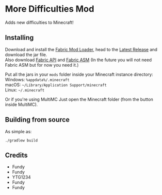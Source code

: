 # More Difficulties Mod
Adds new difficulties to Minecraft!

## Installing
Download and install the [Fabric Mod Loader](https://fabricmc.net/use), head to the [Latest Release](https://github.com/YTG1234/more-difficulties-mod/releases/latest) and download the jar file.
<br />
Also download [Fabric API](https://curseforge.com/minecraft/mc-mods/fabric-api) and [Fabric ASM](https://github.com/Chocohead/Fabric-ASM/releases/latest) (In the future you will not need Fabric ASM but for now you need it.)

Put all the jars in your `mods` folder inside your Minecraft instance directory:<br />
Windows: `%appdata%/.minecraft`<br />
macOS: `~/Library/Application Support/minecraft`<br />
Linux: `~/.minecraft`

Or if you're using MultiMC Just open the Minecraft folder (from the button inside MultiMC).

## Building from source
As simple as:
```shell script
./gradlew build
```

## Credits
* Fundy
* Fundy
* YTG1234
* Fundy
* Fundy
